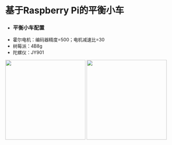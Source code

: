 基于Raspberry Pi的平衡小车
=====================================================================================
* ### 平衡小车配置 ###
* 霍尔电机：编码器精度=500；电机减速比=30
* 树莓派：4B8g
* 陀螺仪：JY901
<div align=center>
<img width="250" src="https://user-images.githubusercontent.com/98397090/215258730-3816f08a-8a0c-4170-bf4c-46618e9a9a1f.png"/>
<img width="250" src="https://user-images.githubusercontent.com/98397090/215258949-5a619773-dc73-49df-9ecf-03f13fc7a815.png"/>
</div>


